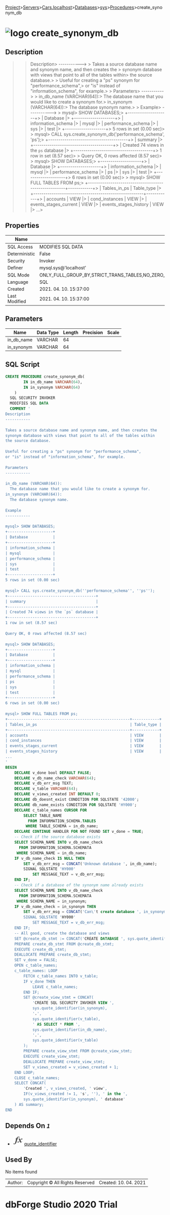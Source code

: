 [Project](../../../../../startpage.md)>[Servers](../../../../Servers.md)>[Cars.localhost](../../../Cars.localhost.md)>[Databases](../../Databases.md)>[sys](../sys.md)>[Procedures](Procedures.md)>create_synonym_db


# ![logo](../../../../../Images/procedure64.svg) create_synonym_db

## <a name="#Description"></a>Description
> > Description> -----------> > Takes a source database name and synonym name, and then creates the > synonym database with views that point to all of the tables within> the source database.> > Useful for creating a "ps" synonym for "performance_schema",> or "is" instead of "information_schema", for example.> > Parameters> -----------> > in_db_name (VARCHAR(64)):>   The database name that you would like to create a synonym for.> in_synonym (VARCHAR(64)):>   The database synonym name.> > Example> -----------> > mysql> SHOW DATABASES;> +--------------------+> | Database           |> +--------------------+> | information_schema |> | mysql              |> | performance_schema |> | sys                |> | test               |> +--------------------+> 5 rows in set (0.00 sec)> > mysql> CALL sys.create_synonym_db('performance_schema', 'ps');> +---------------------------------------+> | summary                               |> +---------------------------------------+> | Created 74 views in the `ps` database |> +---------------------------------------+> 1 row in set (8.57 sec)> > Query OK, 0 rows affected (8.57 sec)> > mysql> SHOW DATABASES;> +--------------------+> | Database           |> +--------------------+> | information_schema |> | mysql              |> | performance_schema |> | ps                 |> | sys                |> | test               |> +--------------------+> 6 rows in set (0.00 sec)> > mysql> SHOW FULL TABLES FROM ps;> +------------------------------------------------------+------------+> | Tables_in_ps                                         | Table_type |> +------------------------------------------------------+------------+> | accounts                                             | VIEW       |> | cond_instances                                       | VIEW       |> | events_stages_current                                | VIEW       |> | events_stages_history                                | VIEW       |> ...> 
## <a name="#Properties"></a>Properties
|Name|Value|
|---|---|
|SQL Access|MODIFIES SQL DATA|
|Deterministic|False|
|Security|Invoker|
|Definer|mysql.sys@'localhost'|
|SQL Mode|ONLY_FULL_GROUP_BY,STRICT_TRANS_TABLES,NO_ZERO_IN_DATE,NO_ZERO_DATE,ERROR_FOR_DIVISION_BY_ZERO,NO_ENGINE_SUBSTITUTION|
|Language|SQL|
|Created|2021. 04. 10. 15:37:00|
|Last Modified|2021. 04. 10. 15:37:00|


## <a name="#Parameters"></a>Parameters
|Name|Data Type|Length|Precision|Scale|
|---|---|---|---|---|
|in_db_name|VARCHAR|64|||
|in_synonym|VARCHAR|64|||

## <a name="#SqlScript"></a>SQL Script
```SQL
CREATE PROCEDURE create_synonym_db(
        IN in_db_name VARCHAR(64), 
        IN in_synonym VARCHAR(64)
    )
  SQL SECURITY INVOKER
  MODIFIES SQL DATA
  COMMENT '
Description
-----------

Takes a source database name and synonym name, and then creates the 
synonym database with views that point to all of the tables within
the source database.

Useful for creating a "ps" synonym for "performance_schema",
or "is" instead of "information_schema", for example.

Parameters
-----------

in_db_name (VARCHAR(64)):
  The database name that you would like to create a synonym for.
in_synonym (VARCHAR(64)):
  The database synonym name.

Example
-----------

mysql> SHOW DATABASES;
+--------------------+
| Database           |
+--------------------+
| information_schema |
| mysql              |
| performance_schema |
| sys                |
| test               |
+--------------------+
5 rows in set (0.00 sec)

mysql> CALL sys.create_synonym_db(''performance_schema'', ''ps'');
+---------------------------------------+
| summary                               |
+---------------------------------------+
| Created 74 views in the `ps` database |
+---------------------------------------+
1 row in set (8.57 sec)

Query OK, 0 rows affected (8.57 sec)

mysql> SHOW DATABASES;
+--------------------+
| Database           |
+--------------------+
| information_schema |
| mysql              |
| performance_schema |
| ps                 |
| sys                |
| test               |
+--------------------+
6 rows in set (0.00 sec)

mysql> SHOW FULL TABLES FROM ps;
+------------------------------------------------------+------------+
| Tables_in_ps                                         | Table_type |
+------------------------------------------------------+------------+
| accounts                                             | VIEW       |
| cond_instances                                       | VIEW       |
| events_stages_current                                | VIEW       |
| events_stages_history                                | VIEW       |
...
'
BEGIN
    DECLARE v_done bool DEFAULT FALSE;
    DECLARE v_db_name_check VARCHAR(64);
    DECLARE v_db_err_msg TEXT;
    DECLARE v_table VARCHAR(64);
    DECLARE v_views_created INT DEFAULT 0;
    DECLARE db_doesnt_exist CONDITION FOR SQLSTATE '42000';
    DECLARE db_name_exists CONDITION FOR SQLSTATE 'HY000';
    DECLARE c_table_names CURSOR FOR 
        SELECT TABLE_NAME 
          FROM INFORMATION_SCHEMA.TABLES 
         WHERE TABLE_SCHEMA = in_db_name;
    DECLARE CONTINUE HANDLER FOR NOT FOUND SET v_done = TRUE;
    -- Check if the source database exists
    SELECT SCHEMA_NAME INTO v_db_name_check
      FROM INFORMATION_SCHEMA.SCHEMATA
     WHERE SCHEMA_NAME = in_db_name;
    IF v_db_name_check IS NULL THEN
        SET v_db_err_msg = CONCAT('Unknown database ', in_db_name);
        SIGNAL SQLSTATE 'HY000'
            SET MESSAGE_TEXT = v_db_err_msg;
    END IF;
    -- Check if a database of the synonym name already exists
    SELECT SCHEMA_NAME INTO v_db_name_check
      FROM INFORMATION_SCHEMA.SCHEMATA
     WHERE SCHEMA_NAME = in_synonym;
    IF v_db_name_check = in_synonym THEN
        SET v_db_err_msg = CONCAT('Can\'t create database ', in_synonym, '; database exists');
        SIGNAL SQLSTATE 'HY000'
            SET MESSAGE_TEXT = v_db_err_msg;
    END IF;
    -- All good, create the database and views
    SET @create_db_stmt := CONCAT('CREATE DATABASE ', sys.quote_identifier(in_synonym));
    PREPARE create_db_stmt FROM @create_db_stmt;
    EXECUTE create_db_stmt;
    DEALLOCATE PREPARE create_db_stmt;
    SET v_done = FALSE;
    OPEN c_table_names;
    c_table_names: LOOP
        FETCH c_table_names INTO v_table;
        IF v_done THEN
            LEAVE c_table_names;
        END IF;
        SET @create_view_stmt = CONCAT(
            'CREATE SQL SECURITY INVOKER VIEW ',
            sys.quote_identifier(in_synonym),
            '.',
            sys.quote_identifier(v_table),
            ' AS SELECT * FROM ',
            sys.quote_identifier(in_db_name),
            '.',
            sys.quote_identifier(v_table)
        );
        PREPARE create_view_stmt FROM @create_view_stmt;
        EXECUTE create_view_stmt;
        DEALLOCATE PREPARE create_view_stmt;
        SET v_views_created = v_views_created + 1;
    END LOOP;
    CLOSE c_table_names;
    SELECT CONCAT(
        'Created ', v_views_created, ' view',
        IF(v_views_created != 1, 's', ''), ' in the ',
        sys.quote_identifier(in_synonym), ' database'
    ) AS summary;
END
```

## <a name="#DependsOn"></a>Depends On _`1`_
- ![Function](../../../../../Images/function.svg) [quote_identifier](../Functions/quote_identifier.md)


## <a name="#UsedBy"></a>Used By
No items found

||||
|---|---|---|
|Author: |Copyright © All Rights Reserved|Created: 10. 04. 2021|
# dbForge Studio 2020 Trial